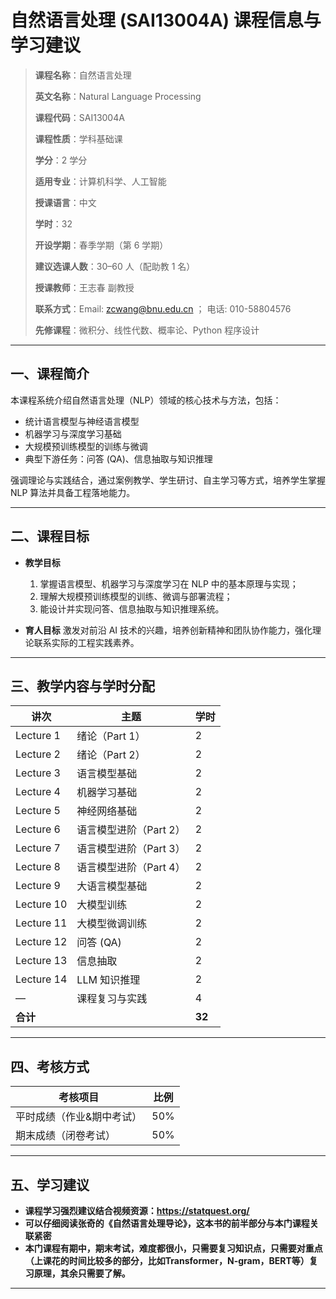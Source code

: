 # 自然语言处理 (SAI13004A) 课程信息与学习建议

> **课程名称**：自然语言处理
> 
> **英文名称**：Natural Language Processing
> 
> **课程代码**：SAI13004A
> 
> **课程性质**：学科基础课
> 
> **学分**：2 学分
> 
> **适用专业**：计算机科学、人工智能
> 
> **授课语言**：中文
> 
> **学时**：32
> 
> **开设学期**：春季学期（第 6 学期）
> 
> **建议选课人数**：30–60 人（配助教 1 名）
> 
> **授课教师**：王志春 副教授
> 
> **联系方式**：Email: [zcwang@bnu.edu.cn](mailto:zcwang@bnu.edu.cn) ； 电话: 010-58804576
> 
> **先修课程**：微积分、线性代数、概率论、Python 程序设计

---

## 一、课程简介

本课程系统介绍自然语言处理（NLP）领域的核心技术与方法，包括：

* 统计语言模型与神经语言模型
* 机器学习与深度学习基础
* 大规模预训练模型的训练与微调
* 典型下游任务：问答 (QA)、信息抽取与知识推理

强调理论与实践结合，通过案例教学、学生研讨、自主学习等方式，培养学生掌握 NLP 算法并具备工程落地能力。

---

## 二、课程目标

* **教学目标**

  1. 掌握语言模型、机器学习与深度学习在 NLP 中的基本原理与实现；
  2. 理解大规模预训练模型的训练、微调与部署流程；
  3. 能设计并实现问答、信息抽取与知识推理系统。

* **育人目标**
  激发对前沿 AI 技术的兴趣，培养创新精神和团队协作能力，强化理论联系实际的工程实践素养。

---

## 三、教学内容与学时分配

| 讲次         | 主题             | 学时     |
| ---------- | -------------- | ------ |
| Lecture 1  | 绪论（Part 1）     | 2      |
| Lecture 2  | 绪论（Part 2）     | 2      |
| Lecture 3  | 语言模型基础         | 2      |
| Lecture 4  | 机器学习基础         | 2      |
| Lecture 5  | 神经网络基础         | 2      |
| Lecture 6  | 语言模型进阶（Part 2） | 2      |
| Lecture 7  | 语言模型进阶（Part 3） | 2      |
| Lecture 8  | 语言模型进阶（Part 4） | 2      |
| Lecture 9  | 大语言模型基础        | 2      |
| Lecture 10 | 大模型训练          | 2      |
| Lecture 11 | 大模型微调训练        | 2      |
| Lecture 12 | 问答 (QA)        | 2      |
| Lecture 13 | 信息抽取           | 2      |
| Lecture 14 | LLM 知识推理       | 2      |
| —          | 课程复习与实践        | 4      |
| **合计**     |                | **32** |

---

## 四、考核方式

| 考核项目          | 比例  |
| ------------- | --- |
| 平时成绩（作业&期中考试） | 50% |
| 期末成绩（闭卷考试）    | 50% |

---

## 五、学习建议

* **课程学习强烈建议结合视频资源：https://statquest.org/**
* **可以仔细阅读张奇的《自然语言处理导论》，这本书的前半部分与本门课程关联紧密**
* **本门课程有期中，期末考试，难度都很小，只需要复习知识点，只需要对重点（上课花的时间比较多的部分，比如Transformer，N-gram，BERT等）复习原理，其余只需要了解。**

---
